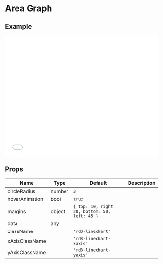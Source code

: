 # Area Graph
## Example

<iframe width="100%" height="400" src="//jsfiddle.net/YangWei/9g7zbk0h/embedded/result,js,html/" allowfullscreen="allowfullscreen" frameborder="0"></iframe>

## Props

Name | Type  | Default  | Description
--- | --- | ---- | ---
circleRadius | number | `3` |
hoverAnimation | bool | `true` |
margins | object | `{ top: 10, right: 20, bottom: 50, left: 45 }` |
data | any |  |
className |  | `'rd3-linechart'` |
xAxisClassName |  | `'rd3-linechart-xaxis'` |
yAxisClassName |  | `'rd3-linechart-yaxis'` |


